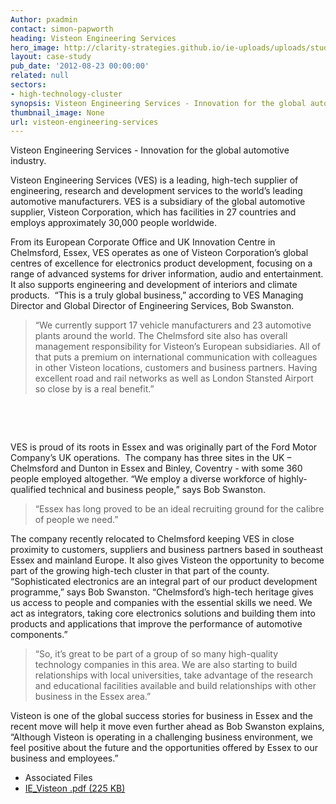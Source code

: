 ```yaml
---
Author: pxadmin
contact: simon-papworth
heading: Visteon Engineering Services
hero_image: http://clarity-strategies.github.io/ie-uploads/uploads/studies/Visteon_Banner.jpg
layout: case-study
pub_date: '2012-08-23 00:00:00'
related: null
sectors:
- high-technology-cluster
synopsis: Visteon Engineering Services - Innovation for the global automotive industry.
thumbnail_image: None
url: visteon-engineering-services
---
```


<p>Visteon Engineering Services - Innovation for the global automotive industry.</p><p>Visteon Engineering Services (VES) is a leading, high-tech supplier of engineering, research and development services to the world’s leading automotive manufacturers. VES is a subsidiary of the global automotive supplier, Visteon Corporation, which has facilities in 27 countries and employs approximately 30,000 people worldwide.</p><p>From its European Corporate Office and UK Innovation Centre in Chelmsford, Essex, VES operates as one of Visteon Corporation’s global centres of excellence for electronics product development, focusing on a range of advanced systems for driver information, audio and entertainment. It also supports engineering and development of interiors and climate products.  “This is a truly global business,” according to VES Managing Director and Global Director of Engineering Services, Bob Swanston.</p><blockquote><p>“We currently support 17 vehicle manufacturers and 23 automotive plants around the world. The Chelmsford site also has overall management responsibility for Visteon’s European subsidiaries. All of that puts a premium on international communication with colleagues in other Visteon locations, customers and business partners. Having excellent road and rail networks as well as London Stansted Airport so close by is a real benefit.”</p></blockquote><p> </p><p> </p><p>VES is proud of its roots in Essex and was originally part of the Ford Motor Company’s UK operations.  The company has three sites in the UK – Chelmsford and Dunton in Essex and Binley, Coventry - with some 360 people employed altogether. “We employ a diverse workforce of highly-qualified technical and business people,” says Bob Swanston.</p><blockquote><p>“Essex has long proved to be an ideal recruiting ground for the calibre of people we need.”</p></blockquote><p>The company recently relocated to Chelmsford keeping VES in close proximity to customers, suppliers and business partners based in southeast Essex and mainland Europe. It also gives Visteon the opportunity to become part of the growing high-tech cluster in that part of the county.  “Sophisticated electronics are an integral part of our product development programme,” says Bob Swanston. “Chelmsford’s high-tech heritage gives us access to people and companies with the essential skills we need. We act as integrators, taking core electronics solutions and building them into products and applications that improve the performance of automotive components.”</p><blockquote><p>“So, it’s great to be part of a group of so many high-quality technology companies in this area. We are also starting to build relationships with local universities, take advantage of the research and educational facilities available and build relationships with other business in the Essex area.”</p></blockquote><p>Visteon is one of the global success stories for business in Essex and the recent move will help it move even further ahead as Bob Swanston explains, “Although Visteon is operating in a challenging business environment, we feel positive about the future and the opportunities offered by Essex to our business and employees.”</p> <ul class='downloadable-files'><li class='header'>Associated Files</li><li><a alt='' class='btn' href='//clarity-strategies.github.io/ie-uploads/uploads/studies/IE_Visteon.pdf' target='_blank'>IE_Visteon .pdf <span>(225 KB)</span></a></li></ul>